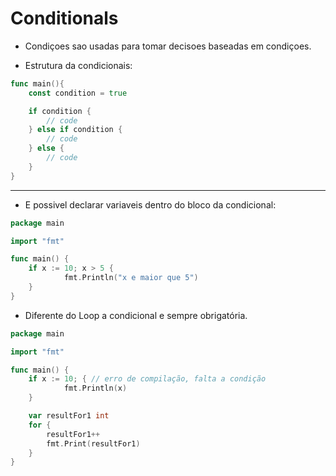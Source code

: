 # Conditionals

- Condiçoes sao usadas para tomar decisoes baseadas em condiçoes.

- Estrutura da condicionais:

```go
func main(){
    const condition = true

    if condition {
        // code
    } else if condition {
        // code
    } else {
        // code
    }
}
```

------------

- E possivel declarar variaveis dentro do bloco da condicional:

```go
package main

import "fmt"

func main() {
	if x := 10; x > 5 {
            fmt.Println("x e maior que 5")
	}
}
```

- Diferente do Loop a condicional e sempre obrigatória. 

```go
package main

import "fmt"

func main() {
	if x := 10; { // erro de compilação, falta a condição
            fmt.Println(x)
	}

	var resultFor1 int
	for {
		resultFor1++
		fmt.Print(resultFor1)
	}
}
```
